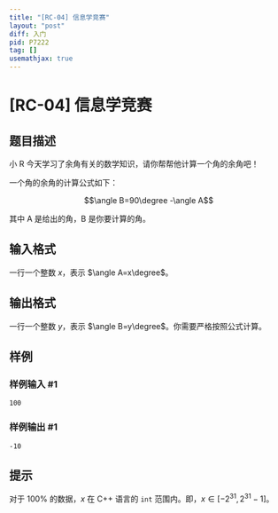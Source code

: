```yaml
---
title: "[RC-04] 信息学竞赛"
layout: "post"
diff: 入门
pid: P7222
tag: []
usemathjax: true
---
```


# [RC-04] 信息学竞赛
## 题目描述

小 R 今天学习了余角有关的数学知识，请你帮帮他计算一个角的余角吧！

一个角的余角的计算公式如下：

$$\angle B=90\degree -\angle A$$

其中 A 是给出的角，B 是你要计算的角。
## 输入格式

一行一个整数 $x$，表示 $\angle A=x\degree$。
## 输出格式

一行一个整数 $y$，表示 $\angle B=y\degree$。你需要严格按照公式计算。
## 样例

### 样例输入 #1
```
100
```
### 样例输出 #1
```
-10
```
## 提示

对于 $100\%$ 的数据，$x$ 在 C++ 语言的 `int` 范围内。即，$x\in[-2^{31},2^{31}-1]$。
